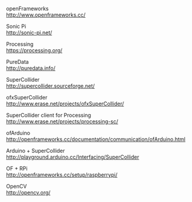 openFrameworks  
http://www.openframeworks.cc/  
  
Sonic Pi  
http://sonic-pi.net/  
  
Processing  
https://processing.org/  
  
PureData  
http://puredata.info/  
  
SuperCollider  
http://supercollider.sourceforge.net/  
  
ofxSuperCollider  
http://www.erase.net/projects/ofxSuperCollider/  
  
SuperCollider client for Processing  
http://www.erase.net/projects/processing-sc/  
  
ofArduino  
http://openframeworks.cc/documentation/communication/ofArduino.html  
  
Arduino + SuperCollider  
http://playground.arduino.cc/Interfacing/SuperCollider  
  
OF + RPi  
http://openframeworks.cc/setup/raspberrypi/  
  
OpenCV  
http://opencv.org/  

